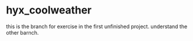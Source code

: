 # hyx_coolweather
this is the branch for exercise in the first unfinished project.
understand the other barnch.
